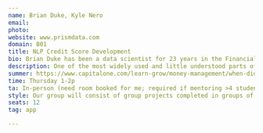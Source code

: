 ```yaml
---
name: Brian Duke, Kyle Nero
email: 
photo: 
website: www.prismdata.com
domain: B01
title: NLP Credit Score Development
bio: Brian Duke has been a data scientist for 23 years in the Financial Services industry. He has worked at Capital One, FICO, SAS Institute, Accenture, Experian, Petal Card and currently is the Head of Data Science at Prism Data. A common theme in his work has been translating transactional data into useful scores and analytical insights for use in risk decisioning. Brian received his BA and MS from the University of California, San Diego and continues to reside in the San Diego area today. He holds 4 patents and has 12 pending in the United States. Kyle Nero graduated from UCSD HDSI in 2023, majoring in data science and minoring in business. During his senior year, he engaged with industry partner Prism Data through the HDSI Senior Capstone Project. He went on to intern with Prism Data following his graduation and joined the team full time as a Data Scientist in September 2023.
description: One of the most widely used and little understood parts of the Financial Services industry is the credit score. In this course, students will work with transactional bank data to build statistical models for the purpose of assessing creditworthiness in the financial services industry. The course will take students through the life of a model development project, from data exploration, through model training and evaluation. Students will have the opportunity to work with both structured and unstructured data as they learn about the process and attributes that go into credit scores. Additionally, students will learn about the importance of model explainability and fairness.
summer: https://www.capitalone.com/learn-grow/money-management/when-did-credit-scores-start/, https://www.capitalone.com/learn-grow/money-management/fair-credit-reporting-act/, https://www.capitalone.com/learn-grow/money-management/equal-credit-opportunity-act/, https://www.nerdwallet.com/article/finance/credit-score-ranges-and-how-to-improve and https://developers.google.com/machine-learning/crash-course/classification/roc-and-auc#:~:text=An%20ROC%20curve%20(receiver%20operating,False%20Positive%20Rate
time: Thursday 1-2p
ta: In-person (need room booked for me; required if mentoring >4 students in-person)
style: Our group will consist of group projects completed in groups of 3-4. The goal of the course is to eventually build a credit score but we will start by building a transaction categorization model using NLP techniques. Each week we will talk about techniques that can be applied to the next step in the project. We will begin by reviewing homework from the previous week and discussing ideas. Then introduce the next step and talk about what can be done to solve the next step in the problem. The goal is to introduce students to the model development process in most financial services companies.
seats: 12
tag: app

---
```

